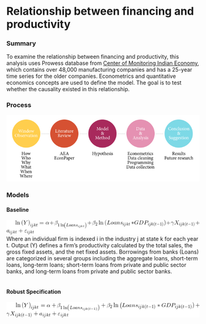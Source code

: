 # Relationship between financing and productivity
### Summary
To examine the relationship between financing and productivity, this analysis uses Prowess database from [Center of Monitoring Indian Economy](https://www.cmie.com/), which contains over 48,000 manufacturing companies and has a 25-year time series for the older companies. Econometrics and quantitative economics concepts are used to define the model. The goal is to test whether the causality existed in this relationship.

### Process
![Process](https://github.com/katetywu/Financial-Market/blob/master/Image/FM_Process.jpg)

### Models
#### Baseline
![Equ.1](https://github.com/katetywu/Financial-Market/blob/master/Image/Equation1.jpg)<br>
Where an individual firm is indexed i in the industry j at state k for each year t. Output (Y) defines a firm’s productivity calculated by the total sales, the gross fixed assets, and the net fixed assets. Borrowings from banks (Loans) are categorized in several groups including the aggregate loans, short-term loans, long-term loans; short-term loans from private and public sector banks, and long-term loans from private and public sector banks.<br><br>
#### Robust Specification
![Equ.2](https://github.com/katetywu/Financial-Market/blob/master/Image/Equation2.jpg)<br>

